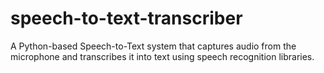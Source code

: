 # speech-to-text-transcriber
A Python-based Speech-to-Text system that captures audio from the microphone and transcribes it into text using speech recognition libraries.
